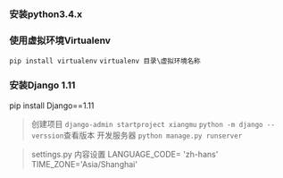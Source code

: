 ### 安装python3.4.x
### 使用虚拟环境Virtualenv
`pip install virtualenv`
`virtualenv 目录\虚拟环境名称`
### 安装Django 1.11
pip install Django==1.11
> 创建项目
`django-admin startproject xiangmu`
`python -m django --verssion`查看版本
> 开发服务器
`python manage.py runserver`

> settings.py 内容设置
LANGUAGE_CODE= 'zh-hans'
TIME_ZONE='Asia/Shanghai'



